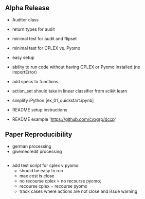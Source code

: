 ## Alpha Release 

- Auditor class
- return types for audit

- minimal test for audit and flipset 
- minimal test for CPLEX vs. Pyomo
- easy setup

- ability to run code without having CPLEX or Pyomo installed (no ImportError)
- add specs to functions
- action_set should take in linear classifier from scikit learn
- simplify iPython [ex_01_quickstart.ipynb]
- README setup instructions
- README example 'https://github.com/cvxgrp/dccp'

## Paper Reproducibility

- german processing
- givemecredit processing
 

## 
- add test script for cplex v pyomo
    - should be easy to run  
    - max cost is close
    - no recourse cplex = no recourse pyomo;
    - recourse cplex = recourse pyomo
    - track cases where actions are not close and issue warning
 


